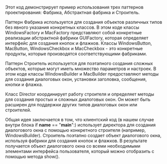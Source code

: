 Этот код демонстрирует пример использования трех паттернов проектирования: Фабрика, Абстрактная фабрика и Строитель.

Паттерн Фабрика используется для создания объектов различных типов без явного указания конкретных классов. В этом коде классы WindowsFactory и MacFactory представляют собой конкретные реализации абстрактной фабрики GUIFactory, которая определяет интерфейс для создания кнопок и флажков. Классы WindowsButton, MacButton, WindowsCheckbox и MacCheckbox - это конкретные продукты, которые производятся соответствующими фабриками.

Паттерн Строитель используется для поэтапного создания сложных объектов, которые могут иметь множество параметров и настроек. В этом коде классы WindowsBuilder и MacBuilder предоставляют методы для создания диалоговых окон, установки заголовка, сообщения, кнопки и флажка.

Класс Director координирует работу строителя и определяет методы для создания простых и сложных диалоговых окон. Он может быть расширен для поддержки других типов диалоговых окон или строителей.

Общая идея заключается в том, что клиентский код (в нашем случае внутри блока if __name__ == "__main__":) использует директора для создания диалогового окна с помощью конкретного строителя (например, WindowsBuilder). Строитель поэтапно создает объект диалогового окна, используя фабрики для создания кнопок и флажков. В результате получается объект диалогового окна со всеми необходимыми элементами интерфейса пользователя, который можно отобразить с помощью метода show().
